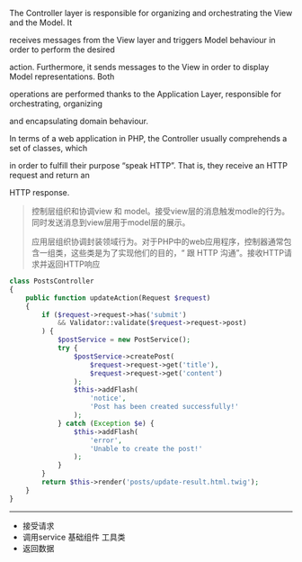 The Controller layer is responsible for organizing and orchestrating the View and the Model. It

receives messages from the View layer and triggers Model behaviour in order to perform the desired

action. Furthermore, it sends messages to the View in order to display Model representations. Both

operations are performed thanks to the Application Layer, responsible for orchestrating, organizing

and encapsulating domain behaviour.

In terms of a web application in PHP, the Controller usually comprehends a set of classes, which

in order to fulfill their purpose “speak HTTP”. That is, they receive an HTTP request and return an

HTTP response.



> 控制层组织和协调view 和 model。接受view层的消息触发modle的行为。同时发送消息到view层用于model层的展示。
>
> 应用层组织协调封装领域行为。对于PHP中的web应用程序，控制器通常包含一组类，这些类是为了实现他们的目的，“ 跟 HTTP 沟通”。接收HTTP请求并返回HTTP响应



```php
class PostsController
{
    public function updateAction(Request $request)
    {
        if ($request->request->has('submit')
            && Validator::validate($request->request->post)
        ) {
            $postService = new PostService();
            try {
                $postService->createPost(
                    $request->request->get('title'),
                    $request->request->get('content')
                );
                $this->addFlash(
                    'notice',
                    'Post has been created successfully!'
                );
            } catch (Exception $e) {
                $this->addFlash(
                    'error',
                    'Unable to create the post!'
                );
            }
        }
        return $this->render('posts/update-result.html.twig');
    }
}
```



---



*  接受请求
* 调用service  基础组件  工具类 
* 返回数据



